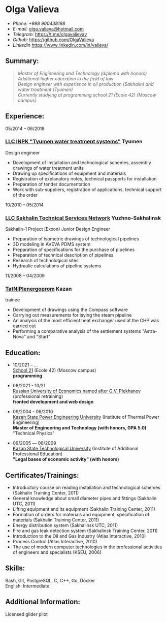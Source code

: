 # **Olga Valieva**

*  *Phone:* _+998 900438198_
* *E-mail:* <olga.valieva@hotmail.com>
* *Telegram:* <https://t.me/olgavalievav>
* *Github:*  <https://github.com/OlgaValieva>
* *Linkedin* <https://www.linkedin.com/in/valieva/>

## Summary:
> _Master of Engineering and Technology (diploma with honors)\
> Additional higher education in the field of law\
> Design engineer with experience in oil production (Sakhalin) and water treatment (Tyumen)\
> Currently studying at programming school 21 (Ecole 42) (Moscow campus)_

## Experience:
05/2014 – 06/2018
### [LLC INPK "Tyumen water treatment systems"](http://www.water72.ru/) Tyumen
Design engineer
* Development of installation and technological schemes, assembly drawings of water treatment units
* Drawing up specifications of equipment and materials
* Registration of explanatory notes, technical passports for installation
* Preparation of tender documentation
* Work with sub-suppliers, registration of applications, technical support of the order

10/2010 – 05/2014
### [LLC Sakhalin Technical Services Network](https://www.woodplc.com/?utm_medium=cpc&utm_source=SakhalinBiz&utm_campaign=psn-sakhalin) Yuzhno-Sakhalinsk
Sakhalin-1 Project (Exxon)
Junior Design Engineer
* Preparation of isometric drawings of technological pipelines
* 3D modeling in AVEVA PDMS system
* Preparation of specifications for the purchase of pipelines
* Preparation of technical description of pipelines
* Research of technological sites
* Hydraulic calculations of pipeline systems

11/2008 – 04/2009
### [TatNIPIenergoprom](https://www.ker-eng.com/kontakty/tatnipienergoprom/) Kazan
trainee
* Development of drawings using the Compass software
* Carrying out measurements for laying the steam pipeline
* An analysis of the most efficient heat exchanger used at the CHP was carried out
* Performing a comparative analysis of the settlement systems "Astra-Nova" and "Start"

## Education:
* 10/2021 – ...\
[School 21](https://21-school.ru/) (Ecole 42) (Moscow campus)\
**programming**

* 08/2021 - 10/21\
[Russian University of Economics named after G.V. Plekhanov](https://www.rea.ru/) (professional retraining)\
**fronted development and web design**

* 09/2004 - 06/2010\
[Kazan State Power Engineering University](https://kgeu.ru/) (Institute of Thermal Power Engineering)\
**Master of Engineering and Technology (with honors, GPA 5.0)**\
"Technical Physics"

* 09/2005 –– 06/2009\
[Kazan State Technological University](https://www.kstu.ru/) (Institute of Additional Professional Education)\
**"Legal bases of economic activity" (with honors)**

## Certificates/Trainings:
* Introductory course on reading installation and technological schemes (Sakhalin Training Center, 2011)
* General knowledge about small diameter pipes and fittings (Sakhalin UTC, 2011)
* Lifting equipment and its equipment (Sakhalin Training Center, 2011)
* Formation of orders for materials and equipment, specification of materials (Sakhalin Training Center, 2011)
* Energy distribution system (Sakhalinsk UTC, 2011)
* Fire and gas leak detection system (Sakhalinsk Training Center, 2011)
* Introduction to the Oil and Gas Industry (Atlas Interactive, 2010)
* Process Control (Atlas Interactive, 2010)
* The use of modern computer technologies in the professional activities of engineers and specialists (KSEU, 2006)

## Skills:
Bash, Git, PostgreSQL, C, C++, Go, Docker\
English: Intermediate

## Additional Information:
Licensed glider pilot